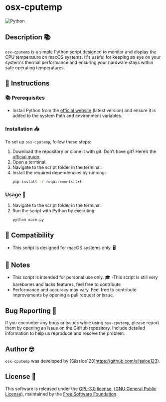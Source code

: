 # osx-cputemp
![Python](https://img.shields.io/badge/-Python-black?style=flat-square&logo=Python)

## Description 📚
`osx-cputemp` is a simple Python script designed to monitor and display the CPU temperature on macOS systems. It's useful for keeping an eye on your system's thermal performance and ensuring your hardware stays within safe operating temperatures.

## 📝 Instructions

### 📚 Prerequisites
- Install Python from the [official website](https://www.python.org/) (latest version) and ensure it is added to the system Path and environment variables.

### Installation 📥
To set up `osx-cputemp`, follow these steps:
1. Download the repository or clone it with git. Don’t have git? Here’s the [official guide](https://git-scm.com/book/en/v2/Getting-Started-Installing-Git).
3. Open a terminal.
4. Navigate to the script folder in the terminal.
5. Install the required dependencies by running:
    ```bash
    pip install -r requirements.txt
    ```

### Usage 🚀
1. Navigate to the script folder in the terminal.
2. Run the script with Python by executing:
    ```bash
    python main.py
    ```

## 🔄 Compatibility
- This script is designed for macOS systems only. 🖥️

## 📌 Notes
- This script is intended for personal use only. 🎓
-This script is still very barebones and lacks features, feel free to contribute
- Performance and accuracy may vary. Feel free to contribute improvements by opening a pull request or issue.

## Bug Reporting 🐞
If you encounter any bugs or issues while using `osx-cputemp`, please report them by opening an issue on the GitHub repository. Include detailed information to help us reproduce and resolve the problem.

## Author 🤓
`osx-cputemp` was developed by [Siissioe123]https://github.com/siissioe123).

## License 📜
This software is released under the [GPL-3.0 license](LICENSE), [(GNU General Public License)](https://www.gnu.org/licenses/gpl-3.0.html), maintained by the [Free Software Foundation](https://www.fsf.org).
